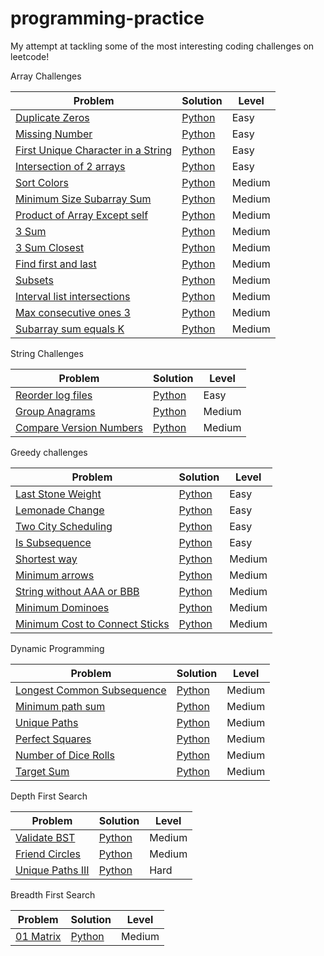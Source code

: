# programming-practice
My attempt at tackling some of the most interesting coding challenges on leetcode! 

Array Challenges

| Problem       | Solution      | Level |
| ------------- | ------------- |-------|
|[Duplicate Zeros](https://leetcode.com/problems/duplicate-zeros/)|[Python](/array/easy/duplicate_zeros.py)|Easy|
|[Missing Number](https://leetcode.com/problems/missing-number/)|[Python](/array/easy/missing_number.py)|Easy|
|[First Unique Character in a String](https://leetcode.com/problems/first-unique-character-in-a-string/)|[Python](/array/easy/first_unique_char.py)|Easy|
|[Intersection of 2 arrays](https://leetcode.com/problems/intersection-of-two-arrays/)|[Python](/array/easy/intersection_of_2_arrays.py)|Easy|
|[Sort Colors](https://leetcode.com/problems/sort-colors/)|[Python](/array/medium/sort_colors.py)|Medium|
|[Minimum Size Subarray Sum](https://leetcode.com/problems/minimum-size-subarray-sum/)|[Python](/array/medium/min_size_subarray_sum.py)|Medium|
|[Product of Array Except self](https://leetcode.com/problems/product-of-array-except-self/)|[Python](/array/medium/prod_array.py)|Medium|
|[3 Sum](https://leetcode.com/problems/3sum/)|[Python](/array/medium/3Sum.py)|Medium|
|[3 Sum Closest](https://leetcode.com/problems/3sum-closest/)|[Python](/array/medium/3SumClosest.py)|Medium|
|[Find first and last](https://leetcode.com/problems/find-first-and-last-position-of-element-in-sorted-array/)|[Python](/array/medium/find_first_and_last.py)|Medium|
|[Subsets](https://leetcode.com/problems/subsets/)|[Python](/array/medium/subsets.py)|Medium|
|[Interval list intersections](https://leetcode.com/problems/interval-list-intersections/)|[Python](/array/medium/interval_list_intersections.py)|Medium|
|[Max consecutive ones 3](https://leetcode.com/problems/max-consecutive-ones-iii/)|[Python](/array/medium/max_consecutive_ones_3.py)|Medium|
|[Subarray sum equals K](https://leetcode.com/problems/subarray-sum-equals-k/)|[Python](/array/medium/subarray_sum.py)|Medium|

String Challenges

| Problem       | Solution      | Level |
| ------------- | ------------- |-------|
|[Reorder log files](https://leetcode.com/problems/reorder-data-in-log-files/)|[Python](/string/easy/reorder_log_files.py)|Easy|
|[Group Anagrams](https://leetcode.com/problems/group-anagrams/)|[Python](/string/medium/group_anagrams.py)|Medium|
|[Compare Version Numbers](https://leetcode.com/problems/compare-version-numbers/)|[Python](/string/medium/version_numbers.py)|Medium|

Greedy challenges

| Problem       | Solution      | Level |
| ------------- | ------------- |-------|
| [Last Stone Weight](https://leetcode.com/problems/last-stone-weight) | [Python](/greedy/easy/last_stone_weight.py)| Easy |
| [Lemonade Change](https://leetcode.com/problems/lemonade-change) | [Python](/greedy/easy/lemonade_change.py)| Easy |
| [Two City Scheduling](https://leetcode.com/problems/two-city-scheduling) | [Python](/greedy/easy/two_city_scheduling.py)| Easy |
| [Is Subsequence](https://leetcode.com/problems/is-subsequence) | [Python](/greedy/easy/isSubsequence.py)| Easy |
| [Shortest way](https://leetcode.com/problems/shortest-way-to-form-string) | [Python](/greedy/medium/shortest_way.py)| Medium |
|[Minimum arrows](https://leetcode.com/problems/minimum-number-of-arrows-to-burst-balloons/)|[Python](/greedy/medium/find_min_arrow_shots.py)|Medium|
|[String without AAA or BBB](https://leetcode.com/problems/string-without-aaa-or-bbb/)|[Python](/greedy/medium/str_wo_3a_3b.py)|Medium|
|[Minimum Dominoes](https://leetcode.com/problems/minimum-domino-rotations-for-equal-row/)|[Python](greedy/medium/min_dominoes.py)|Medium|
|[Minimum Cost to Connect Sticks](https://leetcode.com/problems/minimum-cost-to-connect-sticks/)|[Python](/greedy/medium/minimum_sticks.py)|Medium|

Dynamic Programming

| Problem       | Solution      | Level |
| ------------- | ------------- |-------|
|[Longest Common Subsequence](https://leetcode.com/problems/longest-common-subsequence/)|[Python](/dp/medium/common_subsequence.py)|Medium|
|[Minimum path sum](https://leetcode.com/problems/minimum-path-sum/)|[Python](/dp/medium/minimum_path_sum.py)|Medium|
|[Unique Paths](https://leetcode.com/problems/unique-paths/)|[Python](/dp/medium/unique_paths.py)|Medium|
|[Perfect Squares](https://leetcode.com/problems/perfect-squares/)|[Python](/dp/medium/minimum_sum.py)|Medium|
|[Number of Dice Rolls](https://leetcode.com/problems/number-of-dice-rolls-with-target-sum/)|[Python](/dp/medium/dice_rolls.py)|Medium|
|[Target Sum](https://leetcode.com/problems/target-sum/)|[Python](/dp/medium/target_sum.py)|Medium|

Depth First Search

| Problem       | Solution      | Level |
| ------------- | ------------- |-------|
|[Validate BST](https://leetcode.com/problems/validate-binary-search-tree/)|[Python](/dfs/medium/validate_bst.py)|Medium|
|[Friend Circles](https://leetcode.com/problems/friend-circles/)|[Python](/dfs/medium/friend_circles.py)|Medium|
|[Unique Paths III](https://leetcode.com/problems/unique-paths-iii/)|[Python](/dfs/hard/unique_paths_3.py)|Hard|

Breadth First Search

| Problem       | Solution      | Level |
| ------------- | ------------- |-------|
|[01 Matrix](https://leetcode.com/problems/01-matrix/)|[Python](/bfs/medium/zero_one_matrix.py)|Medium|






